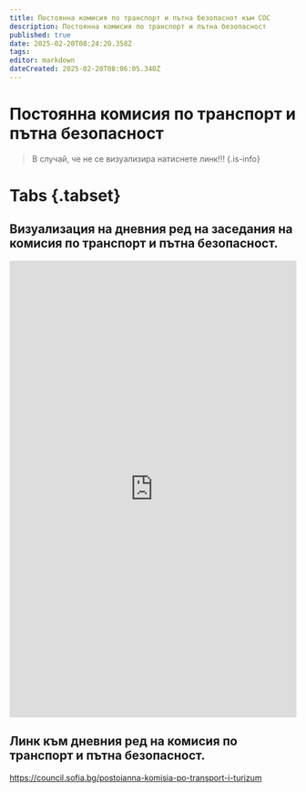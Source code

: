 ```yaml
---
title: Постоянна комисия по транспорт и пътна безопаснот към СОС
description: Постоянна комисия по транспорт и пътна безопасност
published: true
date: 2025-02-20T08:24:20.358Z
tags: 
editor: markdown
dateCreated: 2025-02-20T08:06:05.340Z
---
```


# Постоянна комисия по транспорт и пътна безопасност

> В случай, че не се визуализира натиснете линк!!!
{.is-info}


# Tabs {.tabset}



## Визуализация на дневния ред на заседания на комисия по транспорт и пътна безопасност.
<iframe src="https://council.sofia.bg/postoianna-komisia-po-transport-i-turizum" title="Разписания" width="100%" height="800px" scrolling="yes" frameBorder="0">
</iframe>

## Линк към дневния ред на комисия по транспорт и пътна безопасност.
https://council.sofia.bg/postoianna-komisia-po-transport-i-turizum